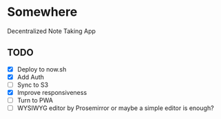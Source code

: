 # Somewhere

Decentralized Note Taking App

## TODO
- [X] Deploy to now.sh
- [X] Add Auth
- [ ] Sync to S3
- [X] Improve responsiveness
- [ ] Turn to PWA
- [ ] WYSIWYG editor by Prosemirror or maybe a simple editor is enough?
